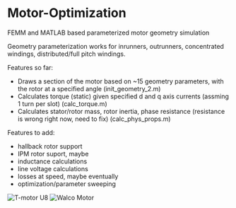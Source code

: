 # Motor-Optimization
FEMM and MATLAB based parameterized motor geometry simulation

Geometry parameterization works for inrunners, outrunners, concentrated windings, distributed/full pitch windings.

Features so far:
- Draws a section of the motor based on ~15 geometry parameters, with the rotor at a specified angle (init_geometry_2.m)
- Calculates torque (static) given specified d and q axis currents (assming 1 turn per slot) (calc_torque.m)
- Calculates stator/rotor mass, rotor inertia, phase resistance (resistance is wrong right now, need to fix) (calc_phys_props.m)

Features to add:
- hallback rotor support
- IPM rotor suport, maybe
- inductance calculations
- line voltage calculations
- losses at speed, maybe eventually
- optimization/parameter sweeping

![T-motor U8](https://github.com/bgkatz/Motor-Optimization/blob/master/walco_animation.gif)
![Walco Motor](https://github.com/bgkatz/Motor-Optimization/blob/master/walco_animation.gif)
